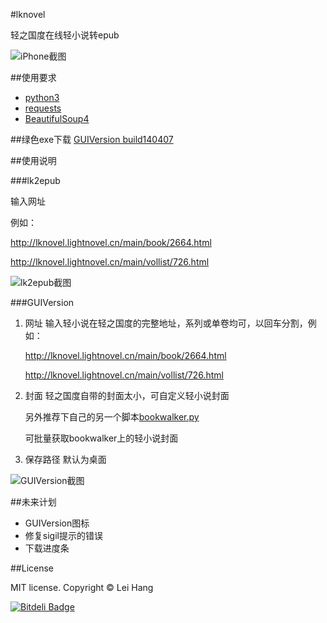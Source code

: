 #lknovel

轻之国度在线轻小说转epub

![iPhone截图](https://raw.github.com/bebound/lknovel/master/screenShot/total.png)

##使用要求

- [python3](http://www.python.org/getit/ "python3")
- [requests](http://docs.python-requests.org/en/latest/ "requests")
- [BeautifulSoup4](http://www.crummy.com/software/BeautifulSoup/ "BeautifulSoup4")

##绿色exe下载
[GUIVersion build140407](https://mega.co.nz/#!6ENzlIJb!KGhiDGUS9yW4nYyVHufBxkYM2NJhcyuxmDvMwyJeWu4)

##使用说明

###lk2epub

输入网址

例如：

http://lknovel.lightnovel.cn/main/book/2664.html

http://lknovel.lightnovel.cn/main/vollist/726.html

![lk2epub截图](https://raw.github.com/bebound/lknovel/master/screenShot/1.PNG)

###GUIVersion

1. 网址 输入轻小说在轻之国度的完整地址，系列或单卷均可，以回车分割，例如：

    http://lknovel.lightnovel.cn/main/book/2664.html

    http://lknovel.lightnovel.cn/main/vollist/726.html

2. 封面 轻之国度自带的封面太小，可自定义轻小说封面

    另外推荐下自己的另一个脚本[bookwalker.py](https://github.com/bebound/scripts)

	可批量获取bookwalker上的轻小说封面

3. 保存路径 默认为桌面

![GUIVersion截图](https://raw.github.com/bebound/lknovel/master/screenShot/3.png)


##未来计划


- GUIVersion图标
- 修复sigil提示的错误
- 下载进度条


##License

MIT license. Copyright © Lei Hang

[![Bitdeli Badge](https://d2weczhvl823v0.cloudfront.net/bebound/lknovel/trend.png)](https://bitdeli.com/free "Bitdeli Badge")

